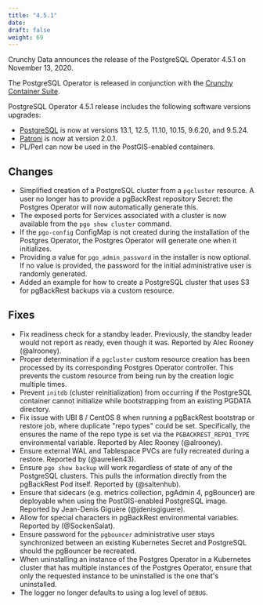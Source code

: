 ```yaml
---
title: "4.5.1"
date:
draft: false
weight: 69
---
```


Crunchy Data announces the release of the PostgreSQL Operator 4.5.1 on November 13, 2020.

The PostgreSQL Operator is released in conjunction with the [Crunchy Container Suite](https://github.com/CrunchyData/crunchy-containers/).

PostgreSQL Operator 4.5.1 release includes the following software versions upgrades:

- [PostgreSQL](https://www.postgresql.org) is now at versions 13.1, 12.5, 11.10, 10.15, 9.6.20, and 9.5.24.
- [Patroni](https://patroni.readthedocs.io/) is now at version 2.0.1.
- PL/Perl can now be used in the PostGIS-enabled containers.

## Changes

- Simplified creation of a PostgreSQL cluster from a `pgcluster` resource. A user no longer has to provide a pgBackRest repository Secret: the Postgres Operator will now automatically generate this.
- The exposed ports for Services associated with a cluster is now available from the `pgo show cluster` command.
- If the `pgo-config` ConfigMap is not created during the installation of the Postgres Operator, the Postgres Operator will generate one when it initializes.
- Providing a value for `pgo_admin_password` in the installer is now optional. If no value is provided, the password for the initial administrative user is randomly generated.
- Added an example for how to create a PostgreSQL cluster that uses S3 for pgBackRest backups via a custom resource.

## Fixes

- Fix readiness check for a standby leader. Previously, the standby leader would not report as ready, even though it was. Reported by Alec Rooney (@alrooney).
- Proper determination if a `pgcluster` custom resource creation has been processed by its corresponding Postgres Operator controller. This prevents the custom resource from being run by the creation logic multiple times.
- Prevent `initdb` (cluster reinitialization) from occurring if the PostgreSQL container cannot initialize while bootstrapping from an existing PGDATA directory.
- Fix issue with UBI 8 / CentOS 8 when running a pgBackRest bootstrap or restore job, where duplicate "repo types" could be set. Specifically, the ensures the name of the repo type is set via the `PGBACKREST_REPO1_TYPE` environmental variable. Reported by Alec Rooney (@alrooney).
- Ensure external WAL and Tablespace PVCs are fully recreated during a restore. Reported by (@aurelien43).
- Ensure `pgo show backup` will work regardless of state of any of the PostgreSQL clusters. This pulls the information directly from the pgBackRest Pod itself. Reported by (@saltenhub).
- Ensure that sidecars (e.g. metrics collection, pgAdmin 4, pgBouncer) are deployable when using the PostGIS-enabled PostgreSQL image. Reported by  Jean-Denis Giguère (@jdenisgiguere).
- Allow for special characters in pgBackRest environmental variables. Reported by (@SockenSalat).
- Ensure password for the `pgbouncer` administrative user stays synchronized between an existing Kubernetes Secret and PostgreSQL should the pgBouncer be recreated.
- When uninstalling an instance of the Postgres Operator in a Kubernetes cluster that has multiple instances of the Postgres Operator, ensure that only the requested instance to be uninstalled is the one that's uninstalled.
- The logger no longer defaults to using a log level of `DEBUG`.
